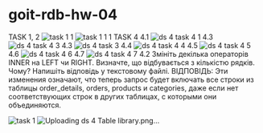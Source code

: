 # goit-rdb-hw-04
TASK 1, 2
![task 1 1](https://github.com/lexandr10/goit-rdb-hw-04/assets/133785276/3de01c89-1b06-4710-aed6-50f060eec5ab)
![task 1 1 1](https://github.com/lexandr10/goit-rdb-hw-04/assets/133785276/db2da822-b015-49d7-b629-cd0eec97956b)
TASK 4
4.1
![ds 4 task 4 1](https://github.com/lexandr10/goit-rdb-hw-04/assets/133785276/ac0675a6-ba0b-46ef-b95a-928fa58825ef)
4.3
![ds 4 task 4 3](https://github.com/lexandr10/goit-rdb-hw-04/assets/133785276/5f15c766-4edc-4961-95c7-2de101e1b56f)
4.3
![ds 4 task 3](https://github.com/lexandr10/goit-rdb-hw-04/assets/133785276/78d2db6c-bf89-4f94-b41f-3cf637bf7c9d)
4.4
![ds 4 task 4 4](https://github.com/lexandr10/goit-rdb-hw-04/assets/133785276/bdac79a8-6906-4055-b0cb-eab3eb938c22)
4.5
![ds 4 task 4 5](https://github.com/lexandr10/goit-rdb-hw-04/assets/133785276/890ced7d-cb88-4356-ad40-0e64ee93b6c8)
4.6
![ds 4 task 4 6](https://github.com/lexandr10/goit-rdb-hw-04/assets/133785276/43639c65-90b0-4ea5-b4a6-f246c8dac917)
4.7
![ds 4 task 4 7](https://github.com/lexandr10/goit-rdb-hw-04/assets/133785276/cd3cbab5-f447-4e99-80b9-d33b04a5ff99)
4.2 Змініть декілька операторів INNER на LEFT чи RIGHT. Визначте, що відбувається з кількістю рядків. Чому? Напишіть відповідь у текстовому файлі. ВІДПОВІДЬ: Эти изменения означают, что теперь запрос будет включать все строки из таблицы order_details, orders, products и categories, даже если нет соответствующих строк в других таблицах, с которыми они объединяются.






![task 1](https://github.com/lexandr10/goit-rdb-hw-04/assets/133785276/d8639cc9-ffe8-471b-84cd-03a68cac3d33)
![Uploading ds 4 Table library.png…]()
